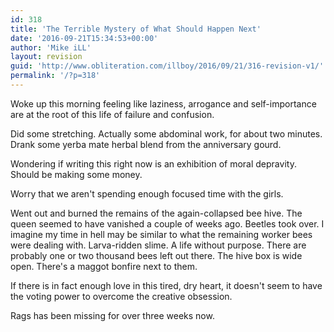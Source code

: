 ```yaml
---
id: 318
title: 'The Terrible Mystery of What Should Happen Next'
date: '2016-09-21T15:34:53+00:00'
author: 'Mike iLL'
layout: revision
guid: 'http://www.obliteration.com/illboy/2016/09/21/316-revision-v1/'
permalink: '/?p=318'
---
```


Woke up this morning feeling like laziness, arrogance and self-importance are at the root of this life of failure and confusion.

Did some stretching. Actually some abdominal work, for about two minutes. Drank some yerba mate herbal blend from the anniversary gourd.

Wondering if writing this right now is an exhibition of moral depravity. Should be making some money.

Worry that we aren't spending enough focused time with the girls.

Went out and burned the remains of the again-collapsed bee hive. The queen seemed to have vanished a couple of weeks ago. Beetles took over. I imagine my time in hell may be similar to what the remaining worker bees were dealing with. Larva-ridden slime. A life without purpose. There are probably one or two thousand bees left out there. The hive box is wide open. There's a maggot bonfire next to them.

If there is in fact enough love in this tired, dry heart, it doesn't seem to have the voting power to overcome the creative obsession.

Rags has been missing for over three weeks now.